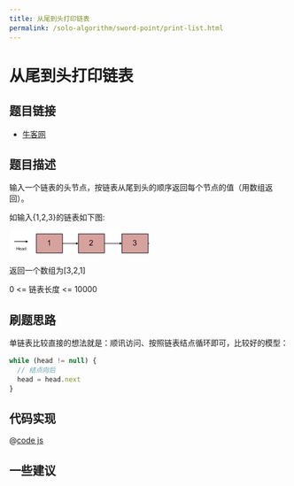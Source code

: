 ```yaml
---
title: 从尾到头打印链表
permalink: /solo-algorithm/sword-point/print-list.html
---
```

# 从尾到头打印链表

## 题目链接

- [牛客网](https://www.nowcoder.com/practice/d0267f7f55b3412ba93bd35cfa8e8035)

## 题目描述

输入一个链表的头节点，按链表从尾到头的顺序返回每个节点的值（用数组返回）。

如输入{1,2,3}的链表如下图:

![](../images/printListFromTailToHead.png)

返回一个数组为[3,2,1]

0 <= 链表长度 <= 10000

## 刷题思路

单链表比较直接的想法就是：顺讯访问、按照链表结点循环即可，比较好的模型：

```js
while (head != null) {
  // 结点向后
  head = head.next
}
```

## 代码实现

@[code js](@algorithm/sword-point/链表/printListFromTailToHead.js)

## 一些建议
